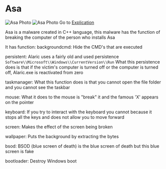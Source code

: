 
# Asa

![Asa Photo](https://get.wallhere.com/photo/1600x1200-px-ART-artistic-artwork-creepy-dark-evil-fantasy-Halloween-horror-original-psychedelic-scary-spooky-1616593.jpg)
![Asa Photo](https://youtu.be/3qA3w1Mr7dg)
Go to [Explication](https://github.com/12kdied/Asa/blob/main/content_explanation.md)

Asa is a malware created in C++ language, this malware has the function of breaking the computer of the person who installs Asa

It has function:
backgroundcmd: Hide the CMD's that are executed

persistent: Alaric uses a fairly old and used persistence
```Software\\Microsoft\\Windows\\CurrentVersion\\Run``` What this persistence does is that if the victim's computer is turned off or the computer is turned off, Alaric.exe is reactivated from zero

taskmanager: What this function does is that you cannot open the file folder and you cannot see the taskbar

mouse: What it does to the mouse is "break" it and the famous 'X' appears on the pointer

keyboard: If you try to interact with the keyboard you cannot because it stops all the keys and does not allow you to move forward

screen: Makes the effect of the screen being broken

wallpaper: Puts the background by extracting the bytes

bsod: BSOD (blue screen of death) is the blue screen of death but this blue screen is fake

bootloader: Destroy Windows boot
